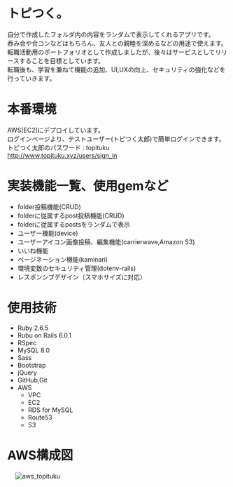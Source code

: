 
# トピつく。

自分で作成したフォルダ内の内容をランダムで表示してくれるアプリです。  
呑み会や合コンなどはもちろん、友人との親睦を深めるなどの用途で使えます。  
転職活動用のポートフォリオとして作成しましたが、後々はサービスとしてリリースすることを目標としています。  
転職後も、学習を兼ねて機能の追加、UI,UXの向上、セキュリティの強化などを行っていきます。  

# 本番環境
 
AWS[EC2]にデプロイしています。  
ログインページより、テストユーザー(トピつく太郎)で簡単ログインできます。  
トピつく太郎のパスワード : topituku  
http://www.topituku.xyz/users/sign_in

# 実装機能一覧、使用gemなど
 
* folder投稿機能(CRUD)
* folderに従属するpost投稿機能(CRUD)
* folderに従属するpostsをランダムで表示
* ユーザー機能(device)
* ユーザーアイコン画像投稿、編集機能(carrierwave,Amazon S3)
* いいね機能
* ページネーション機能(kaminari)
* 環境変数のセキュリティ管理(dotenv-rails)
* レスポンシブデザイン（スマホサイズに対応）

# 使用技術
 
* Ruby  2.6.5
* Rubu on Rails 6.0.1
* RSpec
* MySQL 8.0
* Sass
* Bootstrap
* jQuery 
* GitHub,Git
* AWS
  - VPC
  - EC2
  - RDS for MySQL
  - Route53
  - S3
  
# AWS構成図
　
 ![aws_topituku](https://user-images.githubusercontent.com/49052894/81463386-42fac580-91f4-11ea-92d8-6b87612a1f1b.png)
